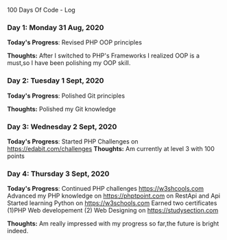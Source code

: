  100 Days Of Code - Log

### Day 1: Monday 31 Aug, 2020 

**Today's Progress**: Revised PHP OOP principles

**Thoughts:** After I switched to PHP's Frameworks I realized OOP is a must,so I have been polishing my OOP skill.

 ### Day 2: Tuesday 1 Sept, 2020 

**Today's Progress**: Polished Git principles

**Thoughts:** Polished my Git knowledge 

### Day 3: Wednesday 2 Sept, 2020 

**Today's Progress**: Started PHP Challenges on https://edabit.com/challenges
**Thoughts:** Am currently at level 3 with 100 points

### Day 4: Thursday 3 Sept, 2020 

**Today's Progress**: Continued PHP challenges https://w3shcools.com
 Advanced my PHP knowledge on https://phptpoint.com on RestApi and Api 
 Started learning Python on https://w3schools.com
 Earned two certificates (1)PHP Web developement (2) Web Designing on https://studysection.com

**Thoughts:** Am really impressed with my progress so far,the future is bright indeed.
